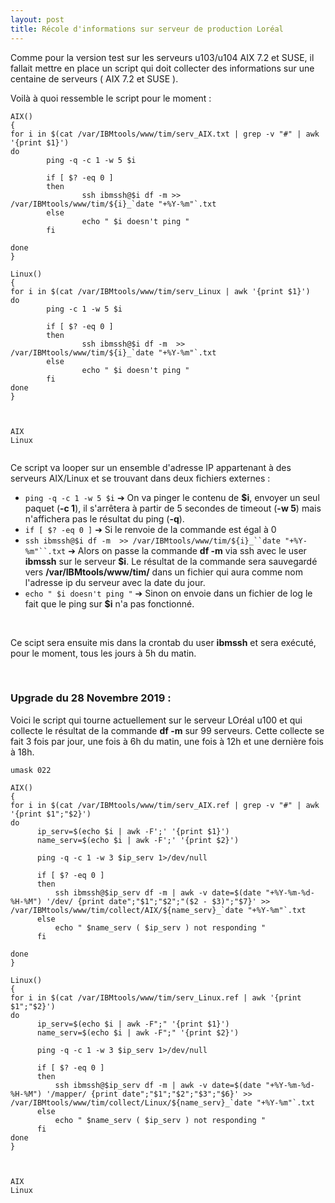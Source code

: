 ```yaml
---
layout: post
title: Récole d'informations sur serveur de production Loréal
---
```


Comme pour la version test sur les serveurs u103/u104 AIX 7.2 et SUSE, il fallait mettre en place un script qui doit collecter des informations sur une centaine de serveurs ( AIX 7.2 et SUSE ). 


Voilà à quoi ressemble le script pour le moment :
```
AIX()
{
for i in $(cat /var/IBMtools/www/tim/serv_AIX.txt | grep -v "#" | awk '{print $1}')
do
        ping -q -c 1 -w 5 $i

        if [ $? -eq 0 ]
        then
                ssh ibmssh@$i df -m >> /var/IBMtools/www/tim/${i}_`date "+%Y-%m"`.txt
        else
                echo " $i doesn't ping "
        fi

done
}

Linux()
{
for i in $(cat /var/IBMtools/www/tim/serv_Linux | awk '{print $1}')
do
        ping -c 1 -w 5 $i

        if [ $? -eq 0 ]
        then
                ssh ibmssh@$i df -m  >> /var/IBMtools/www/tim/${i}_`date "+%Y-%m"`.txt
        else
                echo " $i doesn't ping "
        fi
done
}



AIX
Linux


```


Ce script va looper sur un ensemble d'adresse IP appartenant à des serveurs AIX/Linux et se trouvant dans deux fichiers externes :

- `ping -q -c 1 -w 5 $i` ➔ On va pinger le contenu de __$i__, envoyer un seul paquet (__-c 1__), il s'arrêtera à partir de 5 secondes de timeout (__-w 5__) mais n'affichera pas le résultat du ping (__-q__).
- `if [ $? -eq 0 ]` ➔ Si le renvoie de la commande est égal à 0
- `ssh ibmssh@$i df -m  >> /var/IBMtools/www/tim/${i}_``date "+%Y-%m"``.txt` ➔ Alors on passe la commande __df -m__ via ssh avec le user __ibmssh__ sur le serveur __$i__. Le résultat de la commande sera sauvegardé vers __/var/IBMtools/www/tim/__ dans un fichier qui aura comme nom l'adresse ip du serveur avec la date du jour.
- `echo " $i doesn't ping "` ➔ Sinon on envoie dans un fichier de log le fait que le ping sur __$i__ n'a pas fonctionné.

&nbsp;

Ce scipt sera ensuite mis dans la crontab du user __ibmssh__ et sera exécuté, pour le moment, tous les jours à 5h du matin.

&nbsp;

### __Upgrade du 28 Novembre 2019 :__

Voici le script qui tourne actuellement sur le serveur LOréal u100 et qui collecte le résultat de la commande __df -m__ sur 99 serveurs. Cette collecte se fait 3 fois par jour, une fois à 6h du matin, une fois à 12h et une dernière fois à 18h.

```
umask 022

AIX()
{
for i in $(cat /var/IBMtools/www/tim/serv_AIX.ref | grep -v "#" | awk '{print $1";"$2}')
do
      ip_serv=$(echo $i | awk -F';' '{print $1}')
      name_serv=$(echo $i | awk -F';' '{print $2}')

      ping -q -c 1 -w 3 $ip_serv 1>/dev/null

      if [ $? -eq 0 ]
      then
          ssh ibmssh@$ip_serv df -m | awk -v date=$(date "+%Y-%m-%d-%H-%M") '/dev/ {print date";"$1";"$2";"($2 - $3)";"$7}' >>              /var/IBMtools/www/tim/collect/AIX/${name_serv}_`date "+%Y-%m"`.txt
      else
          echo " $name_serv ( $ip_serv ) not responding "
      fi

done
}

Linux()
{
for i in $(cat /var/IBMtools/www/tim/serv_Linux.ref | awk '{print $1";"$2}')
do
      ip_serv=$(echo $i | awk -F";" '{print $1}')
      name_serv=$(echo $i | awk -F";" '{print $2}')

      ping -q -c 1 -w 3 $ip_serv 1>/dev/null

      if [ $? -eq 0 ]
      then
          ssh ibmssh@$ip_serv df -m | awk -v date=$(date "+%Y-%m-%d-%H-%M") '/mapper/ {print date";"$1";"$2";"$3";"$6}' >> /var/IBMtools/www/tim/collect/Linux/${name_serv}_`date "+%Y-%m"`.txt
      else
          echo " $name_serv ( $ip_serv ) not responding "
      fi
done
}



AIX
Linux
```
